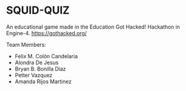 # SQUID-QUIZ
An educational game made in the Education Got Hacked! Hackathon in Engine-4. https://gothacked.org/

Team Members:
- Felix M. Colón Candelaria
- Alondra De Jesus
- Bryan B. Bonilla Díaz
- Petter Vazquez
- Amanda Rijos Martinez
